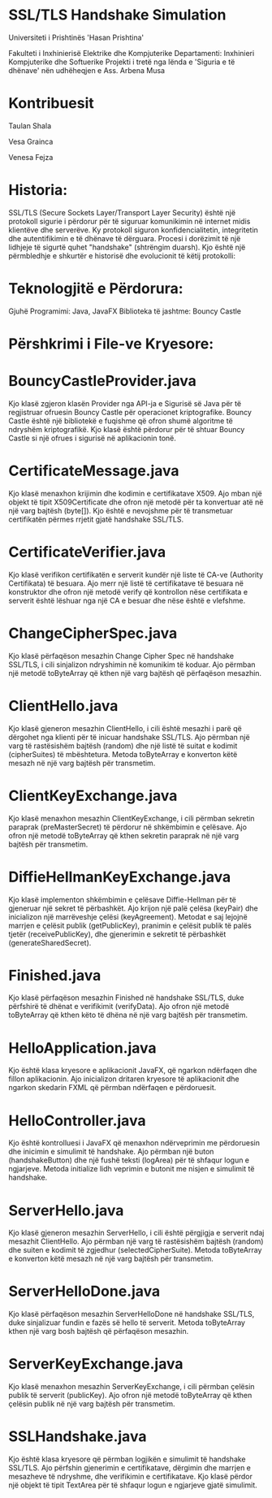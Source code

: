 # SSL/TLS Handshake Simulation
Universiteti i Prishtinës 'Hasan Prishtina' 

Fakulteti i Inxhinierisë Elektrike dhe Kompjuterike
Departamenti: Inxhinieri Kompjuterike dhe Softuerike
Projekti i tretë nga lënda e 'Siguria e të dhënave' nën udhëheqjen e Ass. Arbena Musa

# Kontribuesit
Taulan Shala

Vesa Grainca

Venesa Fejza

# Historia:
SSL/TLS (Secure Sockets Layer/Transport Layer Security) është një protokoll sigurie i përdorur për të siguruar komunikimin në internet midis klientëve dhe serverëve. Ky protokoll siguron konfidencialitetin, integritetin dhe autentifikimin e të dhënave të dërguara. Procesi i dorëzimit të një lidhjeje të sigurtë quhet "handshake" (shtrëngim duarsh). Kjo është një përmbledhje e shkurtër e historisë dhe evolucionit të këtij protokolli:

# Teknologjitë e Përdorura:
Gjuhë Programimi: Java, JavaFX
Biblioteka të jashtme: Bouncy Castle

# Përshkrimi i File-ve Kryesore:

# BouncyCastleProvider.java
Kjo klasë zgjeron klasën Provider nga API-ja e Sigurisë së Java për të regjistruar ofruesin Bouncy Castle për operacionet kriptografike. Bouncy Castle është një bibliotekë e fuqishme që ofron shumë algoritme të ndryshëm kriptografikë. Kjo klasë është përdorur për të shtuar Bouncy Castle si një ofrues i sigurisë në aplikacionin tonë.

# CertificateMessage.java
Kjo klasë menaxhon krijimin dhe kodimin e certifikatave X509. Ajo mban një objekt të tipit X509Certificate dhe ofron një metodë për ta konvertuar atë në një varg bajtësh (byte[]). Kjo është e nevojshme për të transmetuar certifikatën përmes rrjetit gjatë handshake SSL/TLS.

# CertificateVerifier.java
Kjo klasë verifikon certifikatën e serverit kundër një liste të CA-ve (Authority Certifikata) të besuara. Ajo merr një listë të certifikatave të besuara në konstruktor dhe ofron një metodë verify që kontrollon nëse certifikata e serverit është lëshuar nga një CA e besuar dhe nëse është e vlefshme.

# ChangeCipherSpec.java
Kjo klasë përfaqëson mesazhin Change Cipher Spec në handshake SSL/TLS, i cili sinjalizon ndryshimin në komunikim të koduar. Ajo përmban një metodë toByteArray që kthen një varg bajtësh që përfaqëson mesazhin.

# ClientHello.java
Kjo klasë gjeneron mesazhin ClientHello, i cili është mesazhi i parë që dërgohet nga klienti për të inicuar handshake SSL/TLS. Ajo përmban një varg të rastësishëm bajtësh (random) dhe një listë të suitat e kodimit (cipherSuites) të mbështetura. Metoda toByteArray e konverton këtë mesazh në një varg bajtësh për transmetim.

# ClientKeyExchange.java
Kjo klasë menaxhon mesazhin ClientKeyExchange, i cili përmban sekretin paraprak (preMasterSecret) të përdorur në shkëmbimin e çelësave. Ajo ofron një metodë toByteArray që kthen sekretin paraprak në një varg bajtësh për transmetim.

# DiffieHellmanKeyExchange.java
Kjo klasë implementon shkëmbimin e çelësave Diffie-Hellman për të gjeneruar një sekret të përbashkët. Ajo krijon një palë çelësa (keyPair) dhe inicializon një marrëveshje çelësi (keyAgreement). Metodat e saj lejojnë marrjen e çelësit publik (getPublicKey), pranimin e çelësit publik të palës tjetër (receivePublicKey), dhe gjenerimin e sekretit të përbashkët (generateSharedSecret).

# Finished.java
Kjo klasë përfaqëson mesazhin Finished në handshake SSL/TLS, duke përfshirë të dhënat e verifikimit (verifyData). Ajo ofron një metodë toByteArray që kthen këto të dhëna në një varg bajtësh për transmetim.

# HelloApplication.java
Kjo është klasa kryesore e aplikacionit JavaFX, që ngarkon ndërfaqen dhe fillon aplikacionin. Ajo inicializon dritaren kryesore të aplikacionit dhe ngarkon skedarin FXML që përmban ndërfaqen e përdoruesit.

# HelloController.java
Kjo është kontrolluesi i JavaFX që menaxhon ndërveprimin me përdoruesin dhe inicimin e simulimit të handshake. Ajo përmban një buton (handshakeButton) dhe një fushë teksti (logArea) për të shfaqur logun e ngjarjeve. Metoda initialize lidh veprimin e butonit me nisjen e simulimit të handshake.

# ServerHello.java
Kjo klasë gjeneron mesazhin ServerHello, i cili është përgjigja e serverit ndaj mesazhit ClientHello. Ajo përmban një varg të rastësishëm bajtësh (random) dhe suiten e kodimit të zgjedhur (selectedCipherSuite). Metoda toByteArray e konverton këtë mesazh në një varg bajtësh për transmetim.

# ServerHelloDone.java
Kjo klasë përfaqëson mesazhin ServerHelloDone në handshake SSL/TLS, duke sinjalizuar fundin e fazës së hello të serverit. Metoda toByteArray kthen një varg bosh bajtësh që përfaqëson mesazhin.

# ServerKeyExchange.java
Kjo klasë menaxhon mesazhin ServerKeyExchange, i cili përmban çelësin publik të serverit (publicKey). Ajo ofron një metodë toByteArray që kthen çelësin publik në një varg bajtësh për transmetim.

# SSLHandshake.java
Kjo është klasa kryesore që përmban logjikën e simulimit të handshake SSL/TLS. Ajo përfshin gjenerimin e certifikatave, dërgimin dhe marrjen e mesazheve të ndryshme, dhe verifikimin e certifikatave. Kjo klasë përdor një objekt të tipit TextArea për të shfaqur logun e ngjarjeve gjatë simulimit.
